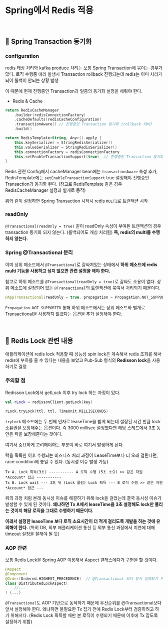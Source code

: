 # Spring에서 Redis 적용

<br>

## 📌 Spring Transaction 동기화

### configuration

redis 캐싱 처리와 kafka produce 처리는 보통 Spring Transaction에 묶이는 경우가 많다.
로직 수행중 에러 발생시 Transaction rollback 진행되는데 redis는 이미 처리가 되어 롤백이 안되는 상황 발생

이 때문에 현재 진행중인 Transaction과 일종의 동기화 설정을 해줘야 한다.

- Redis & Cache
```kotlin
return RedisCacheManager
    .builder(redisConnectionFactory)
    .cacheDefaults(redisCacheConfiguration)
    .transactionAware() // 진행중인 Transaction 동기화 (rollback 대비)
    .build()

return RedisTemplate<String, Any>().apply {
    this.keySerializer = StringRedisSerializer()
    this.valueSerializer = StringRedisSerializer()
    this.connectionFactory = redisConnectionFactory
    this.setEnableTransactionSupport(true)  // 진행중인 Transaction 동기화
}
```
Redis 관련 Config에서 cacheManager bean에는 `transactionAware` 속성 추가, RedisTemplate에는 `setEnableTransactionSupport` true 설정해야 진행중인 Transaction과 동기화 된다.
(참고로 RedisTemplate 같은 경우 RedisCacheManager 설정과 별개로 동작)

위와 같이 설정하면 Spring Transaction 시작시 redis `MULTI`로 트랜잭션 시작

### readOnly

`@Transactional(readOnly = true)` 같이 readOnly 속성이 부여된 트랜잭션의 경우 transaction 동기화 되지 않는다. (롤백되어도 캐싱 처리됨)
**즉, redis의 multi를 수행하지 않는다.**

### Spring @Transactional 분리

이미 상위 메소드에서 `@Transactional`로 감싸져있는 상태에서 **하위 메소드에 redis multi 기능을 사용하고 싶지 않으면 관련 설정을 해야 한다.**

참고로 하위 메소드를 `@Transactional(readOnly = true)`로 감싸도 소용이 없다. 상위 메소드에 설정되어 있는 `@Transactional`의 트랜잭션에 묶여서 처리되기 때문이다.

```kotlin
@AppTransactional(readOnly = true, propagation = Propagation.NOT_SUPPORTED)
```
`Propagation.NOT_SUPPORTED` 통해 하위 메소드에서는 상위 메소드와 별개로 Transactional을 사용하지 않겠다는 옵션을 추가 설정해야 한다.

<br>

## 📌 Redis Lock 관련 내용

애플리케이션에 redis lock 적용할 때 
성능상 spin lock은 계속해서 redis 조회를 해서 redis에 부하를 줄 수 있다는 내용을 보았고 Pub-Sub 형식의 **Redisson lock**을 사용하기로 결정

### 주의할 점

Redisson Lock에서 getLock 이후 try lock 하는 과정이 있다.

```kotlin
val rLock = redissonClient.getLock(key)

rLock.tryLock(ttl, ttl, TimeUnit.MILLISECONDS)    
```
`tryLock` 메소드에는 두 번째 인자로 leaseTime을 받게 되는데 설정된 시간 만큼 lock 소유권을 보장해주는 옵션이다. 
즉 3000 millisec 설정했다면 해당 스레드에서 3초 동안은 락을 보장해준다는 것이다.

여기서 중요하게 고려해야하는 부분이 바로 여기서 발생하게 된다.

락을 획득한 이후 수행되는 비즈니스 처리 과정이 LeaseTime보다 더 오래 걸린다면,
race condition에 놓일 수 있다. (동시성 이슈 발생 가능)

```
Tx A. Lock 획득(3초) ----------- A 로직 수행 (5초 소요) >> 같은 자원 *Account* 접근 ----------- 
Tx B. Lock wait --- 3초 뒤 (Lock 풀림) Lock 획득 --- B 로직 수행 >> 같은 자원 *Account* 접근 ---
```
위의 과정 처럼 본래 동시성 이슈를 해결하기 위해 lock을 걸었는데 결국 동시성 이슈가 발생할 수 있게 된 것이다. **왜냐하면 Tx A에서 leaseTime을 3초 설정해도 lock만 풀리는 것이지 해당 로직을 그대로 수행하기 때문이다.**

**이래서 설정한 leaseTime 보다 로직 소요시간이 더 적게 걸리도록 개발을 하는 것에 유의해야 한다.**
(특히 DB, 외부 애플리케이션 통신 등 외부 통신 과정에서 지연에 대해 timeout 설정을 잘해야 될 듯)

### AOP 관련

보통 Redis Lock을 Spring AOP 이용해서 Aspect 클래스에다가 구현을 할 것이다.

```kotlin
@Aspect
@Component
@Order(Ordered.HIGHEST_PRECEDENCE)  // @Transactional 보다 앞서 실행되기 위함
class DistributedLockAspect(
    //...
) {...}
```
`@Transactional`도 AOP 기반으로 동작하기 때문에 우선순위를 @Transactional보다 앞서 설정해야 한다.
왜냐하면 불필요한 Tx 잡기 전에 Redis Lock부터 검증하려고 하기 위해서다.
(Redis Lock 획득할 때만 본 로직이 수행되기 때문에 이후에 Tx 잡도록 설정하기 위함)